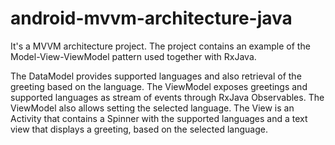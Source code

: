 # android-mvvm-architecture-java
It's a MVVM architecture project.
The project contains an example of the Model-View-ViewModel pattern used together with RxJava.

The DataModel provides supported languages and also retrieval of the greeting based on the language. The ViewModel exposes greetings and supported languages as stream of events through RxJava Observables. The ViewModel also allows setting the selected language. The View is an Activity that contains a Spinner with the supported languages and a text view that displays a greeting, based on the selected language.
